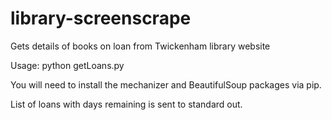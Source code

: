 library-screenscrape
====================

Gets details of books on loan from Twickenham library website

Usage: python getLoans.py <membership-no> <password>

You will need to install the mechanizer and BeautifulSoup packages via pip.

List of loans with days remaining is sent to standard out.
